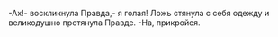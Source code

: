   -Ах!- воскликнула Правда,- я голая!
Ложь стянула с себя одежду и великодушно протянула Правде.
-На, прикройся.    